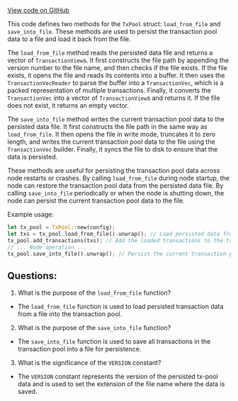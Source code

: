 [View code on GitHub](https://github.com/nervosnetwork/ckb/tx-pool/src/persisted.rs)

This code defines two methods for the `TxPool` struct: `load_from_file` and `save_into_file`. These methods are used to persist the transaction pool data to a file and load it back from the file. 

The `load_from_file` method reads the persisted data file and returns a vector of `TransactionView`s. It first constructs the file path by appending the version number to the file name, and then checks if the file exists. If the file exists, it opens the file and reads its contents into a buffer. It then uses the `TransactionVecReader` to parse the buffer into a `TransactionVec`, which is a packed representation of multiple transactions. Finally, it converts the `TransactionVec` into a vector of `TransactionView`s and returns it. If the file does not exist, it returns an empty vector.

The `save_into_file` method writes the current transaction pool data to the persisted data file. It first constructs the file path in the same way as `load_from_file`. It then opens the file in write mode, truncates it to zero length, and writes the current transaction pool data to the file using the `TransactionVec` builder. Finally, it syncs the file to disk to ensure that the data is persisted. 

These methods are useful for persisting the transaction pool data across node restarts or crashes. By calling `load_from_file` during node startup, the node can restore the transaction pool data from the persisted data file. By calling `save_into_file` periodically or when the node is shutting down, the node can persist the current transaction pool data to the file. 

Example usage:
```rust
let tx_pool = TxPool::new(config);
let txs = tx_pool.load_from_file().unwrap(); // Load persisted data from file
tx_pool.add_transactions(txs); // Add the loaded transactions to the transaction pool
// ... Node operation ...
tx_pool.save_into_file().unwrap(); // Persist the current transaction pool data to file
```
## Questions: 
 1. What is the purpose of the `load_from_file` function?
- The `load_from_file` function is used to load persisted transaction data from a file into the transaction pool.

2. What is the purpose of the `save_into_file` function?
- The `save_into_file` function is used to save all transactions in the transaction pool into a file for persistence.

3. What is the significance of the `VERSION` constant?
- The `VERSION` constant represents the version of the persisted tx-pool data and is used to set the extension of the file name where the data is saved.